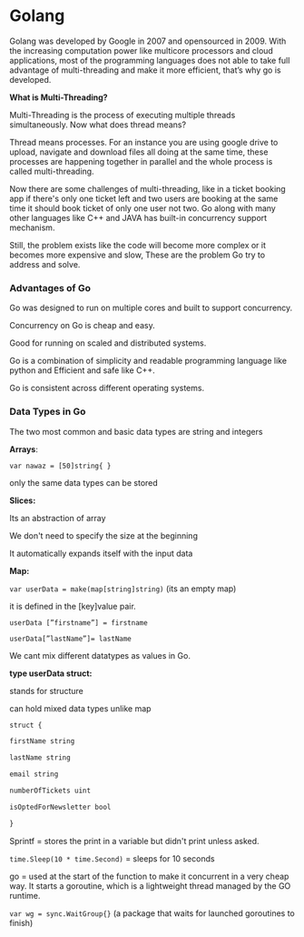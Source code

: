 # Golang

Golang was developed by Google in 2007 and opensourced in 2009. With the increasing computation power like multicore processors and cloud applications, most of the programming languages does not able to take full advantage of multi-threading and make it more efficient, that’s why go is developed.

**What is Multi-Threading?**

Multi-Threading is the process of executing multiple threads simultaneously. Now what does thread means?

Thread means processes. For an instance you are using google drive to upload, navigate and download files all doing at the same time, these processes are happening together in parallel and the whole process is called multi-threading.

Now there are some challenges of multi-threading, like in a ticket booking app if there's only one ticket left and two users are booking at the same time it should book ticket of only one user not two. Go along with many other languages like C++ and JAVA has built-in concurrency support mechanism.

Still, the problem exists like the code will become more complex or it becomes more expensive and slow, These are the problem Go try to address and solve.

### Advantages of Go

Go was designed to run on multiple cores and built to support concurrency.

Concurrency on Go is cheap and easy.

Good for running on scaled and distributed systems.

Go is a combination of simplicity and readable programming language like python and Efficient and safe like C++.

Go is consistent across different operating systems.

### Data Types in Go

The two most common and basic data types are string and integers

**Arrays**:

`var nawaz = [50]string{ }`

only the same data types can be stored

**Slices:**

Its an abstraction of array

We don't need to specify the size at the beginning

It automatically expands itself with the input data

**Map:**

`var userData = make(map[string]string)` (its an empty map)

it is defined in the [key]value pair.

`userData [”firstname”] = firstname`

`userData[”lastName”]= lastName`

We cant mix different datatypes as values in Go.

**type userData struct:**

stands for structure

can hold mixed data types unlike map

```jsx
struct {

firstName string

lastName string

email string

numberOfTickets uint

isOptedForNewsletter bool

}
```

Sprintf = stores the print in a variable but didn't print unless asked.

`time.Sleep(10 * time.Second)` = sleeps for 10 seconds

go = used at the start of the function to make it concurrent in a very cheap way. It starts a goroutine, which is a lightweight thread managed by the GO runtime.

`var wg = sync.WaitGroup{}` (a package that waits for launched goroutines to finish)
